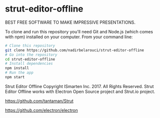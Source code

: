 # strut-editor-offline
BEST FREE SOFTWARE TO MAKE IMPRESSIVE PRESENTATIONS.


To clone and run this repository you'll need Git and Node.js (which comes with npm) installed on your computer. From your command line:

```bash
# Clone this repository
git clone https://github.com/nadirbelarouci/strut-editor-offline
# Go into the repository
cd strut-editor-offline
# Install dependencies
npm install
# Run the app
npm start
```

Strut Editor Offline
Copyright ISmarten Inc. 2017. All Rights Reserved.
Strut Editor Offline works with Electron Open Source project and Strut.io project.

https://github.com/tantaman/Strut

https://github.com/electron/electron

